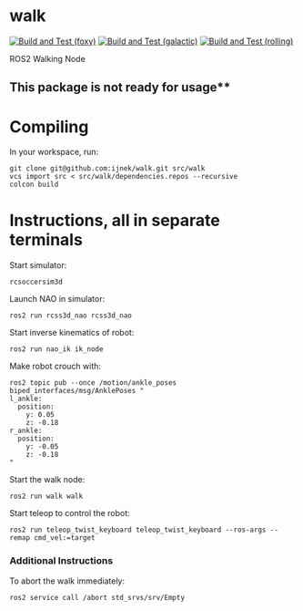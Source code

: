# walk

[![Build and Test (foxy)](https://github.com/ijnek/walk/actions/workflows/build_and_test_foxy.yaml/badge.svg)](https://github.com/ijnek/walk/actions/workflows/build_and_test_foxy.yaml)
[![Build and Test (galactic)](https://github.com/ijnek/walk/actions/workflows/build_and_test_galactic.yaml/badge.svg)](https://github.com/ijnek/walk/actions/workflows/build_and_test_galactic.yaml)
[![Build and Test (rolling)](https://github.com/ijnek/walk/actions/workflows/build_and_test_rolling.yaml/badge.svg)](https://github.com/ijnek/walk/actions/workflows/build_and_test_rolling.yaml)

ROS2 Walking Node

## This package is not ready for usage**

# Compiling

In your workspace, run:
```
git clone git@github.com:ijnek/walk.git src/walk
vcs import src < src/walk/dependencies.repos --recursive
colcon build
```

# Instructions, all in separate terminals

Start simulator:
```
rcsoccersim3d
```

Launch NAO in simulator:
```
ros2 run rcss3d_nao rcss3d_nao
```

Start inverse kinematics of robot:
```
ros2 run nao_ik ik_node 
```

Make robot crouch with:
```
ros2 topic pub --once /motion/ankle_poses biped_interfaces/msg/AnklePoses "
l_ankle:
  position:
    y: 0.05
    z: -0.18
r_ankle:
  position:
    y: -0.05
    z: -0.18
"
```

Start the walk node:
```
ros2 run walk walk
```

Start teleop to control the robot:
```
ros2 run teleop_twist_keyboard teleop_twist_keyboard --ros-args --remap cmd_vel:=target
```

### Additional Instructions

To abort the walk immediately:
```
ros2 service call /abort std_srvs/srv/Empty
```
